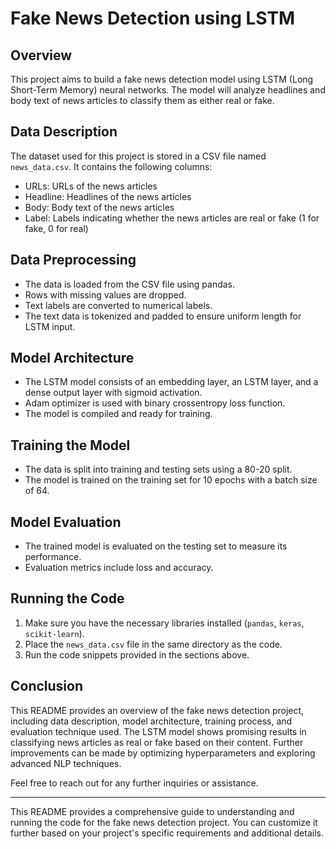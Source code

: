 # Fake News Detection using LSTM

## Overview
This project aims to build a fake news detection model using LSTM (Long Short-Term Memory) neural networks. The model will analyze headlines and body text of news articles to classify them as either real or fake.

## Data Description
The dataset used for this project is stored in a CSV file named `news_data.csv`. It contains the following columns:

- URLs: URLs of the news articles
- Headline: Headlines of the news articles
- Body: Body text of the news articles
- Label: Labels indicating whether the news articles are real or fake (1 for fake, 0 for real)

## Data Preprocessing
- The data is loaded from the CSV file using pandas.
- Rows with missing values are dropped.
- Text labels are converted to numerical labels.
- The text data is tokenized and padded to ensure uniform length for LSTM input.

## Model Architecture
- The LSTM model consists of an embedding layer, an LSTM layer, and a dense output layer with sigmoid activation.
- Adam optimizer is used with binary crossentropy loss function.
- The model is compiled and ready for training.

## Training the Model
- The data is split into training and testing sets using a 80-20 split.
- The model is trained on the training set for 10 epochs with a batch size of 64.

## Model Evaluation
- The trained model is evaluated on the testing set to measure its performance.
- Evaluation metrics include loss and accuracy.

## Running the Code
1. Make sure you have the necessary libraries installed (`pandas`, `keras`, `scikit-learn`).
2. Place the `news_data.csv` file in the same directory as the code.
3. Run the code snippets provided in the sections above.

## Conclusion
This README provides an overview of the fake news detection project, including data description, model architecture, training process, and evaluation technique used. The LSTM model shows promising results in classifying news articles as real or fake based on their content. Further improvements can be made by optimizing hyperparameters and exploring advanced NLP techniques.

Feel free to reach out for any further inquiries or assistance.

---

This README provides a comprehensive guide to understanding and running the code for the fake news detection project. You can customize it further based on your project's specific requirements and additional details.
